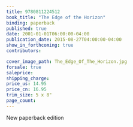 ```yaml
---
title: 9780811224512
book_title: "The Edge of the Horizon"
binding: paperback
published: true
date: 2001-01-01T06:00:00-04:00
publication_date: 2015-08-27T04:00:00-04:00
show_in_forthcoming: true
contributors:

cover_image_path: The_Edge_Of_The_Horizon.jpg
forsale: true
saleprice:
shipping_charge:
price_us: 14.95
price_cn: 16.95
trim_size: 5 x 8"
page_count:
---
```

New paperback edition

